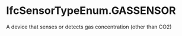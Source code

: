 IfcSensorTypeEnum.GASSENSOR
===========================
A device that senses or detects gas concentration (other than CO2)



